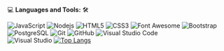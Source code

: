 💻 **Languages and Tools:** 🛠️<br>

![JavaScript](https://img.shields.io/badge/-JavaScript-000000?style=flat&logo=javascript)
![Nodejs](https://img.shields.io/badge/-Nodejs-000000?style=flat&logo=Node.js)
![HTML5](https://img.shields.io/badge/-HTML5-000000?style=flat&logo=html5&logoColor=ffffff&labelColor=E34F26)
![CSS3](https://img.shields.io/badge/-CSS3-000000?style=flat&logo=css3&logoColor=ffffff&labelColor=1572B6)
![Font Awesome](https://img.shields.io/badge/-font%20awesome-000000?style=flat&logo=font-awesome&logoColor=339AF0&labelColor=ffffff)
![Bootstrap](https://img.shields.io/badge/-Bootstrap-000000?style=flat&logo=bootstrap&logoColor=ffffff&labelColor=563D7C)
![PostgreSQL](https://img.shields.io/badge/-PostgreSQL-000000?style=flat&logo=postgresql&logoColor=ffffff&labelColor=336791)
![Git](https://img.shields.io/badge/-Git-000000?style=flat&logo=git&logoColor=F05032&labelColor=ffffff)
![GitHub](https://img.shields.io/badge/-GitHub-000000?style=flat&logo=github&logoColor=000000&labelColor=ffffff)
![Visual Studio Code](https://img.shields.io/badge/-VSCode-000000?style=flat&logo=visual-studio-code&labelColor=007ACC) <br>
![Visual Studio](https://www.google.com/url?sa=i&url=https%3A%2F%2Fvisualstudio.microsoft.com%2Ftr%2F&psig=AOvVaw1Rvm2Og5VLLBV6lbJGJ2h0&ust=1644655162798000&source=images&cd=vfe&ved=0CAsQjRxqFwoTCIiQ54ig9_UCFQAAAAAdAAAAABAD)
[![Top Langs](https://github-readme-stats.vercel.app/api/top-langs/?username=zeynepdaglar)](https://github.com/zeynepdaglar/github-readme-stats) 

